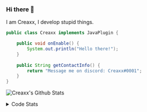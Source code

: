### Hi there 👋

I am Creaxx, I develop stupid things. 

```java
public class Creaxx implements JavaPlugin {

    public void onEnable() {
        System.out.println("Hello there!");
    }
    
    public String getContactInfo() {
        return "Message me on discord: Creaxx#0001";
    }
}
```

![Creaxx's Github Stats](https://github-readme-stats.vercel.app/api?username=CreaxxOG&show_icons=true&theme=dark&count_private=true)

<details>
  <summary>Code Stats</summary>

<!--START_SECTION:waka-->
![Code Time](http://img.shields.io/badge/Code%20Time-955%20hrs%2042%20mins-blue)

![Lines of code](https://img.shields.io/badge/From%20Hello%20World%20I%27ve%20Written-2%20Thousand%20lines%20of%20code-blue)

**🐱 My GitHub Data** 

> 🏆 775 Contributions in the Year 2022
 > 
> 📦 231.4 kB Used in GitHub's Storage 
 > 
> 🚫 Not Opted to Hire
 > 
> 📜 3 Public Repositories 
 > 
> 🔑 3 Private Repositories  
 > 
**I'm a Night 🦉** 

```text
🌞 Morning    22 commits     █░░░░░░░░░░░░░░░░░░░░░░░░   4.31% 
🌆 Daytime    227 commits    ███████████░░░░░░░░░░░░░░   44.42% 
🌃 Evening    249 commits    ████████████░░░░░░░░░░░░░   48.73% 
🌙 Night      13 commits     ░░░░░░░░░░░░░░░░░░░░░░░░░   2.54%

```
📅 **I'm Most Productive on Saturday** 

```text
Monday       70 commits     ███░░░░░░░░░░░░░░░░░░░░░░   13.7% 
Tuesday      71 commits     ███░░░░░░░░░░░░░░░░░░░░░░   13.89% 
Wednesday    79 commits     ███░░░░░░░░░░░░░░░░░░░░░░   15.46% 
Thursday     53 commits     ██░░░░░░░░░░░░░░░░░░░░░░░   10.37% 
Friday       60 commits     ███░░░░░░░░░░░░░░░░░░░░░░   11.74% 
Saturday     92 commits     ████░░░░░░░░░░░░░░░░░░░░░   18.0% 
Sunday       86 commits     ████░░░░░░░░░░░░░░░░░░░░░   16.83%

```


📊 **This Week I Spent My Time On** 

```text
💬 Programming Languages: 
Java                     11 hrs 48 mins      ███████████████████████░░   93.51% 
YAML                     19 mins             ░░░░░░░░░░░░░░░░░░░░░░░░░   2.58% 
XML                      14 mins             ░░░░░░░░░░░░░░░░░░░░░░░░░   1.91% 
GitIgnore file           10 mins             ░░░░░░░░░░░░░░░░░░░░░░░░░   1.42% 
Text                     1 min               ░░░░░░░░░░░░░░░░░░░░░░░░░   0.26%

🔥 Editors: 
IntelliJ                 12 hrs 37 mins      █████████████████████████   100.0%

```

**I Mostly Code in Java** 

```text
Java                     8 repos             ████████████████░░░░░░░░░   66.67% 
Kotlin                   3 repos             ██████░░░░░░░░░░░░░░░░░░░   25.0% 
EJS                      1 repo              ██░░░░░░░░░░░░░░░░░░░░░░░   8.33%

```



 Last Updated on 02/11/2022 06:37:36 UTC
<!--END_SECTION:waka-->
</details>

